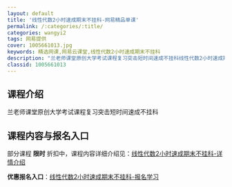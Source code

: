 ```yaml
---
layout: default
title: '线性代数2小时速成期末不挂科-网易精品单课'
permalink: /:categories/:title/
categories: wangyi2
tags: 网易提供
cover: 1005661013.jpg
keywords: 精选网课,网易云课堂,线性代数2小时速成期末不挂科
description: "兰老师课堂原创大学考试课程复习突击短时间速成不挂科线性代数2小时速成期末不挂科"
classid: 1005661013
---
```


## 课程介绍

兰老师课堂原创大学考试课程复习突击短时间速成不挂科

## 课程内容与报名入口

部分课程 **限时** 折扣中，课程内容详细介绍见：[线性代数2小时速成期末不挂科-详情介绍](https://study.163.com/course/introduction/1005661013.htm?share=1&shareId=1025206652&utm_campaign=share&utm_medium=iphoneShare&utm_source=&utm_u=1025206652)

**优惠报名入口**：[线性代数2小时速成期末不挂科-报名学习](https://study.163.com/course/introduction/1005661013.htm?share=1&shareId=1025206652&utm_campaign=share&utm_medium=iphoneShare&utm_source=&utm_u=1025206652)

